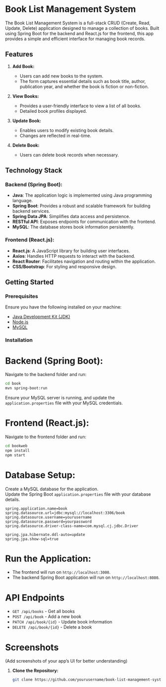 # Book List Management System

The Book List Management System is a full-stack CRUD (Create, Read, Update, Delete) application designed to manage a collection of books. Built using Spring Boot for the backend and React.js for the frontend, this app provides a simple and efficient interface for managing book records.

## Features

1. **Add Book:**
   - Users can add new books to the system.
   - The form captures essential details such as book title, author, publication year, and whether the book is fiction or non-fiction.

2. **View Books:**
   - Provides a user-friendly interface to view a list of all books.
   - Detailed book profiles displayed.

3. **Update Book:**
   - Enables users to modify existing book details.
   - Changes are reflected in real-time.

4. **Delete Book:**
   - Users can delete book records when necessary.

## Technology Stack

### Backend (Spring Boot):
- **Java**: The application logic is implemented using Java programming language.
- **Spring Boot**: Provides a robust and scalable framework for building backend services.
- **Spring Data JPA**: Simplifies data access and persistence.
- **RESTful API**: Exposes endpoints for communication with the frontend.
- **MySQL**: The database stores book information persistently.

### Frontend (React.js):
- **React.js**: A JavaScript library for building user interfaces.
- **Axios**: Handles HTTP requests to interact with the backend.
- **React Router**: Facilitates navigation and routing within the application.
- **CSS/Bootstrap**: For styling and responsive design.

## Getting Started

### Prerequisites

Ensure you have the following installed on your machine:
- [Java Development Kit (JDK)](https://www.oracle.com/java/technologies/javase-downloads.html)
- [Node.js](https://nodejs.org/en/)
- [MySQL](https://www.mysql.com/downloads/)

### Installation
# Backend (Spring Boot):

Navigate to the backend folder and run:

```bash
cd book
mvn spring-boot:run
```

Ensure your MySQL server is running, and update the `application.properties` file with your MySQL credentials.

# Frontend (React.js):

Navigate to the frontend folder and run:

```bash
cd bookweb
npm install
npm start
```

# Database Setup:

Create a MySQL database for the application.  
Update the Spring Boot `application.properties` file with your database details.

```properties
spring.application.name=book
spring.datasource.url=jdbc:mysql://localhost:3306/book
spring.datasource.username=yourusername
spring.datasource.password=yourpassword
spring.datasource.driver-class-name=com.mysql.cj.jdbc.Driver

spring.jpa.hibernate.ddl-auto=update
spring.jpa.show-sql=true
```

# Run the Application:

- The frontend will run on `http://localhost:3000`.
- The backend Spring Boot application will run on `http://localhost:8080`.

# API Endpoints

- `GET /api/books` - Get all books
- `POST /api/book` - Add a new book
- `PATCH /api/book/{id}` - Update book information
- `DELETE /api/book/{id}` - Delete a book

# Screenshots

(Add screenshots of your app’s UI for better understanding)


1. **Clone the Repository:**

   ```bash
   git clone https://github.com/yourusername/book-list-management-system.git

